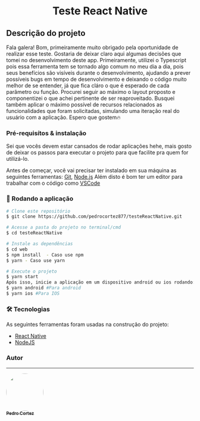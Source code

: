 <h1 align="center">Teste React Native</h1>

## Descrição do projeto

<p>Fala galera!
Bom, primeiramente muito obrigado pela oportunidade de realizar esse teste.
Gostaria de deixar claro aqui algumas decisões que tomei no desenvolvimento deste app.
Primeiramente, utilizei o Typescript pois essa ferramenta tem se tornado algo comum no meu dia a dia,
pois seus benefícios são visíveis durante o desenvolvimento, ajudando a prever possíveis bugs em tempo de desenvolvimento e deixando o código muito melhor de se entender, já que fica cláro o que é esperado de cada parâmetro ou função.
Procurei seguir ao máximo o layout proposto e componentizei o que achei pertinente de ser reaproveitado.
Busquei também aplicar o máximo possível de recursos relacionados as funcionalidades que foram solicitadas, simulando uma iteração real do usuário com a aplicação.
Espero que gostem🔥</p>

### Pré-requisítos & instalação

Sei que vocês devem estar cansados de rodar aplicações hehe, mais gosto de deixar os passos para executar o projeto para que facilite pra quem for utilizá-lo.

Antes de começar, você vai precisar ter instalado em sua máquina as seguintes ferramentas:
[Git](https://git-scm.com), [Node.js](https://nodejs.org/en/)
Além disto é bom ter um editor para trabalhar com o código como [VSCode](https://code.visualstudio.com/)

### 🎲 Rodando a aplicação

```bash
# Clone este repositório
$ git clone https://github.com/pedrocortez877/testeReactNative.git

# Acesse a pasta do projeto no terminal/cmd
$ cd testeReactNative

# Instale as dependências
$ cd web
$ npm install  - Caso use npm
$ yarn - Caso use yarn

# Execute o projeto
$ yarn start
Após isso, inicie a aplicação em um dispositivo android ou ios rodando:
$ yarn android #Para android
$ yarn ios #Para IOS
```

### 🛠 Tecnologias

As seguintes ferramentas foram usadas na construção do projeto:

- [React Native](https://reactnative.dev)
- [NodeJS](https://nodejs.org/pt-br/)

### Autor

---

<a href="#" style="align-itens: center; justify-content: center">
 <img style="border-radius: 50%;" src="https://github.com/pedrocortez877.png" width="100px;" alt=""/>
 <br />
 <sub><b>Pedro Cortez</b></sub></a>
